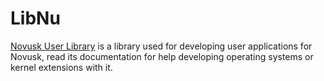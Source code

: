 # LibNu

[Novusk User Library](https://github.com/new-kernel/libnu/) is a library used for developing user applications for 
Novusk, read its documentation for help developing operating systems or kernel extensions with it.
